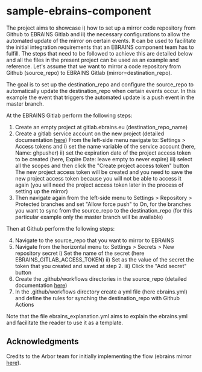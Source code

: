 # sample-ebrains-component
The project aims to showcase i) how to set up a mirror code repository from Github to 
EBRAINS Gitlab and ii) the necessary configurations to allow the automated update of
the mirror on certain events.
It can be used to facilitate the initial integration requirements that an EBRAINS component
team has to fulfill.
The steps that need to be followed to achieve this are detailed below and all the files in 
the present project can be used as an example and reference.
Let's assume that we want to mirror a code repository from Github (source_repo) to EBRAINS 
Gitlab (mirror=destination_repo).

The goal is to set up the destination_repo and configure the source_repo to automatically
update the destination_repo when certain events occur.
In this example the event that triggers the automated update is a push event in the master branch.

At the EBRAINS Gitlab perform the following steps:

1. Create an empty project at gitlab.ebrains.eu (destination_repo_name)
2. Create a gitlab service account on the new project (detailed documentation [here](https://docs.gitlab.com/ee/user/project/settings/project_access_tokens.html))
 From the left-side menu navigate to:
 Settings > Access tokens and
 i) set the name variable of the service account (here, Name: ghpusher) 
 ii) set the expiration date of the project access token to be created (here, Expire Date: leave empty to never expire)
 iii) select all the scopes 
 and then click the "Create project access token" button
 The new project access token will be created and you need to save the new project access 
 token because you will not be able to access it again (you will need the project access token
 later in the process of setting up the mirror)
3. Then navigate again from the left-side menu to 
 Settings > Repository > Protected branches 
 and set "Allow force push" to On, for the branches you want to sync from the source_repo to 
 the destination_repo (for this particular example only the master branch will be available)

Then at Github perform the following steps:

4. Navigate to the source_repo that you want to mirror to EBRAINS
5. Navigate from the horizontal menu to: 
 Settings > Secrets > New repository secret
  i) Set the name of the secret (here EBRAINS_GITLAB_ACCESS_TOKEN)
  ii) Set as the value of the secret the token that you created and saved at step 2.
  iii) Click the "Add secret" button
6. Create the .github/workflows directories in the source_repo (detailed documentation [here](https://docs.github.com/en/actions/reference/workflow-syntax-for-github-actions)) 
7. In the .github/workflows directory create a yml file (here ebrains.yml)
  and define the rules for synching the destination_repo with Github Actions

Note that the file ebrains_explanation.yml aims to explain the ebrains.yml and 
facilitate the reader to use it as a template.

## Acknowledgments
Credits to the Arbor team for initially implementing the flow (ebrains mirror [here](https://gitlab.ebrains.eu/arbor-sim/arbor)).
